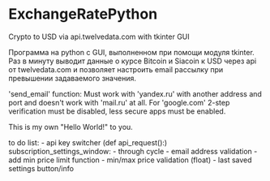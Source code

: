 # ExchangeRatePython
Crypto to USD via api.twelvedata.com with tkinter GUI

Программа на python с GUI, выполненном при помощи модуля tkinter. Раз в минуту выводит данные о курсе Bitcoin и Siacoin к USD через api от twelvedata.com 
и позволяет настроить email рассылку при превышении задаваемого значения.

'send_email' function:
Must work with 'yandex.ru' with another address and port and doesn't work with 'mail.ru' at all.
For 'google.com' 2-step verification must be disabled, less secure apps must be enabled.

This is my own "Hello World!" to you.

  to do list:
      - api key switcher (def api_request():)
    subscription_settings_window:
      - through cycle
      - email address validation
      - add min price limit function
      - min/max price validation (float)
      - last saved settings button/info
